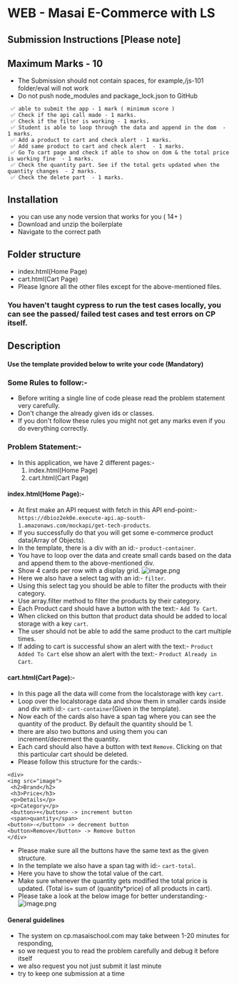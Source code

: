 # WEB - Masai E-Commerce with LS

## Submission Instructions [Please note]

## Maximum Marks - 10

- The Submission should not contain spaces, for example,/js-101 folder/eval will not work
- Do not push node_modules and package_lock.json to GitHub

```
 ✅ able to submit the app - 1 mark ( minimum score )
 ✅ Check if the api call made - 1 marks.
 ✅ Check if the filter is working - 1 marks.
 ✅ Student is able to loop through the data and append in the dom  - 1 marks.
 ✅ Add a product to cart and check alert - 1 marks.
 ✅ Add same product to cart and check alert  - 1 marks.
 ✅ Go To cart page and check if able to show on dom & the total price is working fine  - 1 marks.
 ✅ Check the quantity part. See if the total gets updated when the quantity changes  - 2 marks.
 ✅ Check the delete part  - 1 marks.
```

## Installation

- you can use any node version that works for you ( 14+ )
- Download and unzip the boilerplate
- Navigate to the correct path

## Folder structure

- index.html(Home Page)
- cart.html(Cart Page)
- Please Ignore all the other files except for the above-mentioned files.

### You haven't taught cypress to run the test cases locally, you can see the passed/ failed test cases and test errors on CP itself.

## Description

#### Use the template provided below to write your code (Mandatory)

### Some Rules to follow:-

- Before writing a single line of code please read the problem statement very carefully.
- Don't change the already given ids or classes.
- If you don't follow these rules you might not get any marks even if you do everything correctly.

### Problem Statement:-

- In this application, we have 2 different pages:-
  1. index.html(Home Page)
  2. cart.html(Cart Page)

#### index.html(Home Page):-
- At first make an API request with fetch in this API end-point:- 
`https://dbioz2ek0e.execute-api.ap-south-1.amazonaws.com/mockapi/get-tech-products`.
- If you successfully do that you will get some e-commerce product data(Array of Objects).
- In the template, there is a div with an id:- `product-container`.
- You have to loop over the data and create small cards based on the data and append them to the above-mentioned div.
- Show 4 cards per row with a display grid.
![image.png](https://masai-course.s3.ap-south-1.amazonaws.com/editor/uploads/2022-11-03/screencapture-192-168-1-2-8080-2022-11-03-16_21_05_236071.png)
- Here we also have a select tag with an id:- `filter`.
- Using this select tag you should be able to filter the products with their category.
- Use array.filter method to filter the products by their category.
- Each Product card should have a button with the text:- `Add To Cart`.
- When clicked on this button that product data should be added to local storage with a key `cart`.
- The user should not be able to add the same product to the cart multiple times.
- If adding to cart is successful show an alert with the text:- `Product Added To Cart` else show an alert with the text:- `Product Already in Cart`.


#### cart.html(Cart Page):-
- In this page all the data will come from the localstorage with key `cart`.
- Loop over the localstorage data and show them in smaller cards inside and div with id:- `cart-container`(Given in the template).
- Now each of the cards also have a span tag where you can see the quantity of the product. By default the quantity should be 1.
- there are also two buttons and using them you can increment/decrement the quantity.
- Each card should also have a button with text `Remove`. Clicking on that this particular cart should be deleted.
- Please follow this structure for the cards:-

```
<div>
<img src="image">
 <h2>Brand</h2>
 <h3>Price</h3>
 <p>Details</p>
 <p>Category</p>
 <button>+</button> -> increment button
 <span>quantity</span>
<button>-</button> -> decrement button
<button>Remove</button> -> Remove button
</div>
```
- Please make sure all the buttons have the same text as the given structure.
- In the template we also have a span tag with id:- `cart-total`.
- Here you have to show the total value of the cart.
- Make sure whenever the quantity gets modified the total price is updated. (Total is= sum of (quantity*price) of all products in cart).
- Please take a look at the below image for better understanding:- 
![image.png](https://masai-course.s3.ap-south-1.amazonaws.com/editor/uploads/2022-11-03/Screenshot%202022-11-03%20at%204.23.03%20PM_126954.png)

#### General guidelines

- The system on cp.masaischool.com may take between 1-20 minutes for responding,
- so we request you to read the problem carefully and debug it before itself
- we also request you not just submit it last minute
- try to keep one submission at a time
